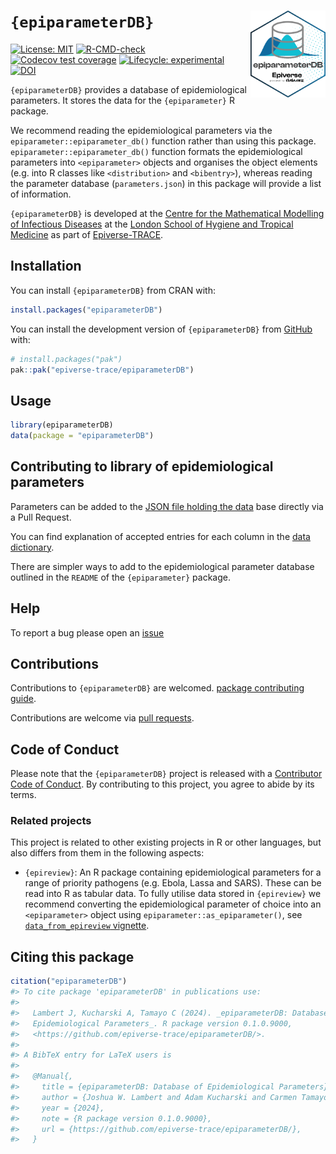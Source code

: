 
<!-- README.md is generated from README.Rmd. Please edit that file. -->
<!-- The code to render this README is stored in .github/workflows/render-readme.yaml -->
<!-- Variables marked with double curly braces will be transformed beforehand: -->
<!-- `packagename` is extracted from the DESCRIPTION file -->
<!-- `gh_repo` is extracted via a special environment variable in GitHub Actions -->

# `{epiparameterDB}` <img src="man/figures/logo.svg" align="right" width="120" alt="" />

<!-- badges: start -->

[![License:
MIT](https://img.shields.io/badge/License-MIT-yellow.svg)](https://opensource.org/license/mit)
[![R-CMD-check](https://github.com/epiverse-trace/epiparameterDB/actions/workflows/R-CMD-check.yaml/badge.svg)](https://github.com/epiverse-trace/epiparameterDB/actions/workflows/R-CMD-check.yaml)
[![Codecov test
coverage](https://codecov.io/gh/epiverse-trace/epiparameterDB/branch/main/graph/badge.svg)](https://app.codecov.io/gh/epiverse-trace/epiparameterDB?branch=main)
[![Lifecycle:
experimental](https://img.shields.io/badge/lifecycle-experimental-orange.svg)](https://lifecycle.r-lib.org/articles/stages.html#experimental)
[![DOI](https://zenodo.org/badge/DOI/10.5281/zenodo.14514630.svg)](https://doi.org/10.5281/zenodo.14514630)
<!-- badges: end -->

`{epiparameterDB}` provides a database of epidemiological parameters. It
stores the data for the `{epiparameter}` R package.

We recommend reading the epidemiological parameters via the
`epiparameter::epiparameter_db()` function rather than using this
package. `epiparameter::epiparameter_db()` function formats the
epidemiological parameters into `<epiparameter>` objects and organises
the object elements (e.g. into R classes like `<distribution>` and
`<bibentry>`), whereas reading the parameter database
(`parameters.json`) in this package will provide a list of information.

`{epiparameterDB}` is developed at the [Centre for the Mathematical
Modelling of Infectious
Diseases](https://www.lshtm.ac.uk/research/centres/centre-mathematical-modelling-infectious-diseases)
at the [London School of Hygiene and Tropical
Medicine](https://www.lshtm.ac.uk/) as part of
[Epiverse-TRACE](https://data.org/initiatives/epiverse/).

## Installation

You can install `{epiparameterDB}` from CRAN with:

``` r
install.packages("epiparameterDB")
```

You can install the development version of `{epiparameterDB}` from
[GitHub](https://github.com/) with:

``` r
# install.packages("pak")
pak::pak("epiverse-trace/epiparameterDB")
```

## Usage

``` r
library(epiparameterDB)
data(package = "epiparameterDB")
```

## Contributing to library of epidemiological parameters

Parameters can be added to the [JSON file holding the
data](https://github.com/epiverse-trace/epiparameterDB/blob/main/inst/extdata/parameters.json)
base directly via a Pull Request.

You can find explanation of accepted entries for each column in the
[data
dictionary](https://github.com/epiverse-trace/epiparameterDB/blob/main/inst/extdata/data_dictionary.json).

There are simpler ways to add to the epidemiological parameter database
outlined in the `README` of the `{epiparameter}` package.

## Help

To report a bug please open an
[issue](https://github.com/epiverse-trace/epiparameterDB/issues/new/choose)

## Contributions

Contributions to `{epiparameterDB}` are welcomed. [package contributing
guide](https://github.com/epiverse-trace/.github/blob/main/CONTRIBUTING.md).

Contributions are welcome via [pull
requests](https://github.com/epiverse-trace/epiparameterDB/pulls).

## Code of Conduct

Please note that the `{epiparameterDB}` project is released with a
[Contributor Code of
Conduct](https://github.com/epiverse-trace/.github/blob/main/CODE_OF_CONDUCT.md).
By contributing to this project, you agree to abide by its terms.

### Related projects

This project is related to other existing projects in R or other
languages, but also differs from them in the following aspects:

- `{epireview}`: An R package containing epidemiological parameters for
  a range of priority pathogens (e.g. Ebola, Lassa and SARS). These can
  be read into R as tabular data. To fully utilise data stored in
  `{epireview}` we recommend converting the epidemiological parameter of
  choice into an `<epiparameter>` object using
  `epiparameter::as_epiparameter()`, see [`data_from_epireview`
  vignette](https://epiverse-trace.github.io/epiparameter/articles/data_from_epireview.html).

## Citing this package

``` r
citation("epiparameterDB")
#> To cite package 'epiparameterDB' in publications use:
#> 
#>   Lambert J, Kucharski A, Tamayo C (2024). _epiparameterDB: Database of
#>   Epidemiological Parameters_. R package version 0.1.0.9000,
#>   <https://github.com/epiverse-trace/epiparameterDB/>.
#> 
#> A BibTeX entry for LaTeX users is
#> 
#>   @Manual{,
#>     title = {epiparameterDB: Database of Epidemiological Parameters},
#>     author = {Joshua W. Lambert and Adam Kucharski and Carmen Tamayo},
#>     year = {2024},
#>     note = {R package version 0.1.0.9000},
#>     url = {https://github.com/epiverse-trace/epiparameterDB/},
#>   }
```
